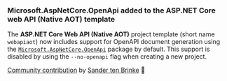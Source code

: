 ### Microsoft.AspNetCore.OpenApi added to the ASP.NET Core web API (Native AOT) template

The **ASP.NET Core Web API (Native AOT)** project template (short name `webapiaot`) now includes support for OpenAPI document generation using the [`Microsoft.AspNetCore.OpenApi`](https://www.nuget.org/packages/Microsoft.AspNetCore.OpenApi) package by default. This support is disabled by using the `--no-openapi` flag when creating a new project.

[Community contribution](https://github.com/dotnet/aspnetcore/pull/60337) by [Sander ten Brinke](https://github.com/sander1095) 🙏

